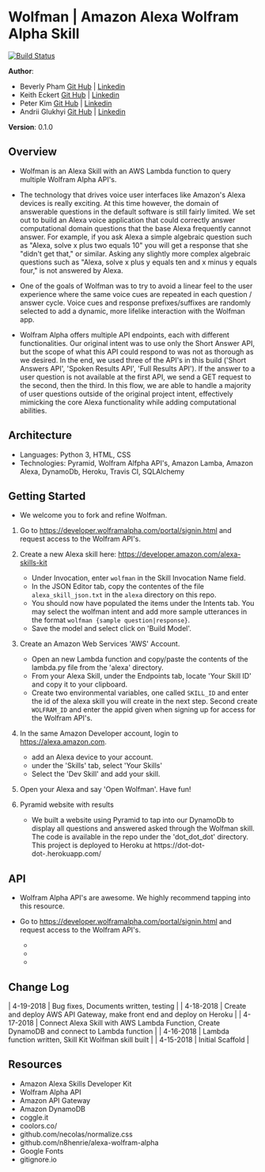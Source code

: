# Wolfman | Amazon Alexa Wolfram Alpha Skill
[![Build Status](https://travis-ci.org/zarkle/Dot-Dot-Dot.svg?branch=master)](https://travis-ci.org/zarkle/Dot-Dot-Dot)

**Author**:

- Beverly Pham [Git Hub](https://github.com/zarkle) | [Linkedin](https://www.linkedin.com/in/beverly-pham/)
- Keith Eckert [Git Hub](https://github.com/keitheck) | [Linkedin](www.linkedin.com/in/keith-eckert)
- Peter Kim [Git Hub](https://github.com/seattlechem) | [Linkedin](https://www.linkedin.com/in/seattlechem/)
- Andrii Glukhyi [Git Hub](https://github.com/andriiglukhyi) | [Linkedin](https://www.linkedin.com/in/andrii-glukhyi-961b17156/)

**Version**: 0.1.0

## Overview

- Wolfman is an Alexa Skill with an AWS Lambda function to query multiple Wolfram Alpha API's.

- The technology that drives voice user interfaces like Amazon's Alexa devices is really exciting.  At this time however, the domain of answerable questions in the default software is still fairly limited.  We set out to build an Alexa voice application that could correctly answer computational domain questions that the base Alexa frequently cannot answer.  For example, if you ask Alexa a simple algebraic question such as "Alexa, solve x plus two equals 10" you will get a response that she "didn't get that," or similar.  Asking any slightly more complex algebraic questions such as "Alexa, solve x plus y equals ten and x minus y equals four," is not answered by Alexa.

- One of the goals of Wolfman was to try to avoid a linear feel to the user experience where the same voice cues are repeated in each question / answer cycle.  Voice cues and response prefixes/suffixes are randomly selected to add a dynamic, more lifelike interaction with the Wolfman app.

- Wolfram Alpha offers multiple API endpoints, each with different functionalities. Our original intent was to use only the Short Answer API, but the scope of what this API could respond to was not as thorough as we desired.  In the end, we used three of the API's in this build ('Short Answers API', 'Spoken Results API', 'Full Results API'). If the answer to a user question is not available at the first API, we send a GET request to the second, then the third. In this flow, we are able to handle a majority of user questions outside of the original project intent, effectively mimicking the core Alexa functionality while adding computational abilities.


## Architecture

- Languages: Python 3, HTML, CSS
- Technologies: Pyramid, Wolfram Alfpha API's, Amazon Lamba, Amazon Alexa, DynamoDb, Heroku, Travis CI, SQLAlchemy


## Getting Started

- We welcome you to fork and refine Wolfman.

1. Go to https://developer.wolframalpha.com/portal/signin.html and request access to the Wolfram API's.

2. Create a new Alexa skill here: https://developer.amazon.com/alexa-skills-kit

    - Under Invocation, enter `wolfman` in the Skill Invocation Name field.
    - In the JSON Editor tab, copy the contentes of the file `alexa_skill_json.txt` in the `alexa` directory on this repo.
    - You should now have populated the items under the Intents tab.  You may select the wolfman intent and add more sample utterances in the format `wolfman {sample question|response}`.
    - Save the model and select click on 'Build Model'.

3. Create an Amazon Web Services 'AWS' Account.

    - Open an new Lambda function and copy/paste the contents of the lambda.py file from the 'alexa' directory.
    - From your Alexa Skill, under the Endpoints tab, locate 'Your Skill ID' and copy it to your clipboard.
    - Create two environmental variables, one called `SKILL_ID` and enter the id of the alexa skill you will create in the next step. Second create `WOLFRAM_ID` and enter the appid given when signing up for access for the Wolfram API's.

4. In the same Amazon Developer account, login to https://alexa.amazon.com.

    - add an Alexa device to your account.
    - under the 'Skills' tab, select 'Your Skills'
    - Select the 'Dev Skill' and add your skill.

5. Open your Alexa and say 'Open Wolfman'.  Have fun!

6. Pyramid website with results

    - We built a website using Pyramid to tap into our DynamoDb to display all questions and answered asked through the Wolfman skill.  The code is available in the repo under the 'dot_dot_dot' directory.  This project is deployed to Heroku at https://dot-dot-dot-.herokuapp.com/


## API

- Wolfram Alpha API's are awesome.  We highly recommend tapping into this resource.
- Go to https://developer.wolframalpha.com/portal/signin.html and request access to the Wolfram API's.

    - [logo]: https://github.com/... "Short Answer API"
    - [logo]: https://github.com/... "Spoken Results API"
    - [logo]: https://github.com/... "API Sample Query"


## Change Log

| 4-19-2018 | Bug fixes, Documents written, testing |
| 4-18-2018 | Create and deploy AWS API Gateway, make front end and deploy on Heroku |
| 4-17-2018 | Connect Alexa Skill with AWS Lambda Function, Create DynamoDB  and connect to Lambda function |
| 4-16-2018 | Lambda function written, Skill Kit Wolfman skill built |
| 4-15-2018 | Initial Scaffold |


## Resources

- Amazon Alexa Skills Developer Kit
- Wolfram Alpha API
- Amazon API Gateway
- Amazon DynamoDB
- coggle.it
- coolors.co/
- github.com/necolas/normalize.css
- github.com/n8henrie/alexa-wolfram-alpha
- Google Fonts
- gitignore.io
